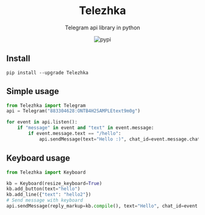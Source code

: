 <div align="center">
	<h1>Telezhka</h1>

Telegram api library in python

![pypi](https://badge.fury.io/py/Telezhka.svg)

</div>

## Install
`pip install --upgrade Telezhka`

## Simple usage
```python
from Telezhka import Telegram
api = Telegram("883304628:ONTB4H2SAMPLEtext9m0g")

for event in api.listen():
    if "message" in event and "text" in event.message:
        if event.message.text == "/hello":
            api.sendMessage(text="Hello :)", chat_id=event.message.chat.id)
```

## Keyboard usage
```python
from Telezhka import Keyboard

kb = Keyboard(resize_keyboard=True)
kb.add_button(text="hello")
kb.add_line({"text": "hello2"})
# Send message with keyboard
api.sendMessage(reply_markup=kb.compile(), text="Hello", chat_id=event.message.chat.id)
```

